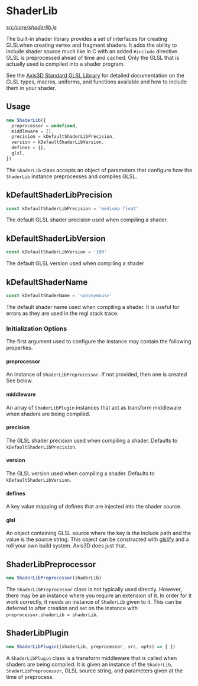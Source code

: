 ShaderLib
=======

*[src/core/shaderlib.js](../../src/core/shaderlib.js)*

The built-in shader library provides a set of interfaces for creating
GLSLwhen creating vertex and fragment shaders. It adds the ability to
include shader source much like in C with an added `#include` directive.
GLSL is preprocessed ahead of time and cached. Only the GLSL that is
actually used is compiled into a shader program.

See the [Axis3D Standard GLSL Library][stdglsl] for detailed
documentation on the GLSL types, macros, uniforms, and functions
available and how to include them in your shader.

## Usage

```js
new ShaderLib({
  preprocessor = undefined,
  middleware = [],
  precision = kDefaultShaderLibPrecision,
  version = kDefaultShaderLibVersion,
  defines = {},
  glsl,
})
```

The `ShaderLib` class accepts an object of parameters that configure how
the `ShaderLib` instance preprocesses and compiles GLSL.


## kDefaultShaderLibPrecision

```js
const kDefaultShaderLibPrecision = 'mediump float'
```

The default GLSL shader precision used when compiling a shader.

## kDefaultShaderLibVersion

```js
const kDefaultShaderLibVersion = '100'
```

The default GLSL version used when compiling a shader

## kDefaultShaderName

```js
const kDefaultShaderName = '<anonymous>'
```

The default shader name used when compiling a shader. It is useful for
errors as they are used in the regl stack trace.

### Initialization Options

The first argument used to configure the instance may contain the
following properties.

#### preprocessor

An instance of `ShaderLibPreprocessor`. If not provided, then one is
created See below.

#### middleware

An array of `ShaderLibPlugin` instances that act as transform middleware when
shaders are being compiled.

#### precision

The GLSL shader precision used when compiling a shader. Defaults to
`kDefaultShaderLibPrecision`.

#### version

The GLSL version used when compiling a shader. Defaults to
`kDefaultShaderLibVersion`.

#### defines

A key value mapping of defines that are injected into the shader source.

#### glsl

An object containing GLSL source where the key is the include path and
the value is the source string. This object can be constructed with
[glslify][glslify] and a roll your own build system. Axis3D does just
that.

## ShaderLibPreprocessor

```js
new ShaderLibPreprocessor(shaderLib)
```

The `ShaderLibPreprocessor` class is not typically used directly.
However, there may be an instance where you require an extension of it.
In order for it work correctly, it needs an instance of
`ShaderLib` given to it. This can be deferred to after creation and set
on the instance with `preprocessor.shaderLib = shaderLib`.

## ShaderLibPlugin

```js
new ShaderLibPlugin((shaderLib, preprocessor, src, opts) => { })
```

A `ShaderLibPlugin` class is a transform middleware that is called when
shaders are being compiled. It is given an instance of the `ShaderLib`,
`ShaderLibPreprocessor`, GLSL source string, and parameters given at the
time of preprocess.


[glslify]: https://github.com/stackgl/glslify
[stdglsl]: ../glsl/index.md
[regl]: https://github.com/regl-project/regl
